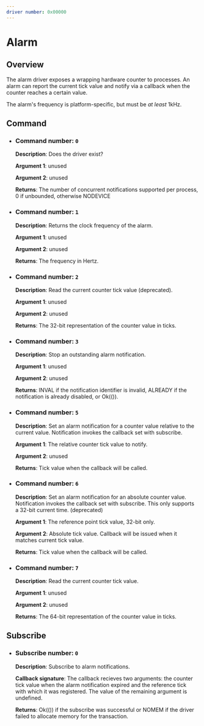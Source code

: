 ```yaml
---
driver number: 0x00000
---
```


# Alarm

## Overview

The alarm driver exposes a wrapping hardware counter to processes. An alarm can
report the current tick value and notify via a callback when the counter reaches
a certain value.

The alarm's frequency is platform-specific, but must be _at least_ 1kHz.

## Command

  * ### Command number: `0`

    **Description**: Does the driver exist?

    **Argument 1**: unused

    **Argument 2**: unused

    **Returns**: The number of concurrent notifications supported per process,
    0 if unbounded, otherwise NODEVICE

  * ### Command number: `1`

    **Description**: Returns the clock frequency of the alarm.

    **Argument 1**: unused

    **Argument 2**: unused

    **Returns**: The frequency in Hertz.

  * ### Command number: `2`

    **Description**: Read the current counter tick value (deprecated).

    **Argument 1**: unused

    **Argument 2**: unused

    **Returns**: The 32-bit representation of the counter value in ticks.

  * ### Command number: `3`

    **Description**: Stop an outstanding alarm notification.

    **Argument 1**: unused

    **Argument 2**: unused

    **Returns**: INVAL if the notification identifier is invalid, ALREADY if
    the notification is already disabled, or Ok(()).

  * ### Command number: `5`

    **Description**: Set an alarm notification for a counter value relative to the current value.
    Notification invokes the callback set with subscribe.

    **Argument 1**: The relative counter tick value to notify.

    **Argument 2**: unused

    **Returns**: Tick value when the callback will be called.

  * ### Command number: `6`

    **Description**: Set an alarm notification for an absolute counter value.
    Notification invokes the callback set with subscribe. This only supports a
    32-bit current time. (deprecated)

    **Argument 1**: The reference point tick value, 32-bit only.

    **Argument 2**: Absolute tick value. Callback will be issued
    when it matches current tick value.

    **Returns**: Tick value when the callback will be called.

  * ### Command number: `7`

    **Description**: Read the current counter tick value.

    **Argument 1**: unused

    **Argument 2**: unused

    **Returns**: The 64-bit representation of the counter value in ticks.

## Subscribe

  * ### Subscribe number: `0`

    **Description**: Subscribe to alarm notifications.

    **Callback signature**: The callback recieves two arguments: the counter
    tick value when the alarm notification expired and the reference
    tick with which it was registered. The value of the remaining argument is
    undefined.

    **Returns**: Ok(()) if the subscribe was successful or NOMEM if the
    driver failed to allocate memory for the transaction.

